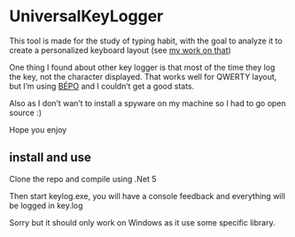 # UniversalKeyLogger

This tool is made for the study of typing habit, with the goal to analyze it to create a personalized keyboard layout (see [my work on that](https://github.com/blalande/KeyboardLayoutMaker))

One thing I found about other key logger is that most of the time they log the key, not the character displayed. That works well for QWERTY layout, but I’m using [BÉPO](http://bepo.fr/wiki/Accueil) and I couldn’t get a good stats.

Also as I don’t wan’t to install a spyware on my machine so I had to go open source :)

Hope you enjoy

## install and use

Clone the repo and compile using .Net 5

Then start keylog.exe, you will have a console feedback and everything will be logged in key.log

Sorry but it should only work on Windows as it use some specific library.